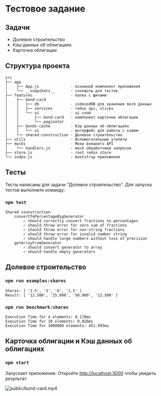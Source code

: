 # Тестовое задание

## Задачи

* Долевое строительство
* Кэш данных об облигациях
* Карточка облигации

## Структура проекта

```
src
├── app
│    ├── App.js              - основной компонент приложения
│    └── __snapshots__       - снэпшоты для тестов
├── features                 - папка с фичами
│    ├── bond-card 
│    │   ├── db              - indexedDB для хранения mock данных
│    │   ├── services        - redux api, slices
│    │   └── ui              - ui слой
│    │       ├── bond-card   - компонент карточки облигации
│    │       └── paginator 
│    ├── bonds-cache         - Кэш данных об облигациях
│    │   └── ui              - интерфейс для работы с кэшем
│    └── shared-construction - Долевое строительство
├── utils                    - Вспомогательные утилиты
├── mocks                    - Моки внешнего API
│    └── handlers.js         - mock обработчики запросов
├── store.js                 - root redux store
└── index.js                 - bootstrup приложения

```

## Тесты

Тесты написаны для задачи "Долевое строительство". Для запуска тестов выполните команду:

### `npm test`

```
Shared counstruction
    convertToPercentageBigGenerator
        ✓ should correctly convert fractions to percentages
        ✓ should throw error for zero sum of fractions
        ✓ should throw error for non-string fractions
        ✓ should throw error for invalid number string
        ✓ should handle large numbers without loss of precision
    getArrayFromGenerator
        ✓ should convert generator to array
        ✓ should handle empty generators
```


## Долевое строительство

### `npm run examples:shares`

```
Shares: [ '1.5', '3', '6', '1.5' ]
Result: [ '12.500', '25.000', '50.000', '12.500' ]
```

### `npm run benchmark:shares`

```
Execution Time for 4 elements: 0.178ms
Execution Time for 10 elements: 0.026ms
Execution Time for 1000000 elements: 451.993ms
```

## Карточка облигации и Кэш данных об облигациях

### `npm start`

Запускает приложение. Откройте [http://localhost:3000](http://localhost:3000) чтобы увидеть результат.

![public/bond-card.mp4](public/bond-card.gif)
